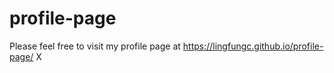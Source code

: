 # profile-page

Please feel free to visit my profile page at https://lingfungc.github.io/profile-page/ X
